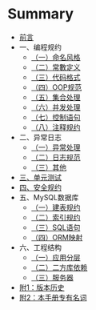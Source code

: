 # Summary

* [前言](README.md)
* 一、编程规约
  - [（一）命名风格](编程规约/命名风格.md)
  - [（二）常數定义](编程规约/常數定义.md)
  - [（三）代码格式](编程规约/代码格式.md)
  - [（四）OOP规范](编程规约/OOP规范.md)
  - [（五）集合处理](编程规约/集合处理.md)
  - [（六）并发处理](编程规约/并发处理.md)
  - [（七）控制语句](编程规约/控制语句.md)
  - [（八）注释规约](编程规约/注释规约.md)
* 二、异常日志
  - [（一）异常处理](异常日志/异常处理.md)
  - [（二）日志规范](异常日志/日志规约.md)
  - [（三）其他](异常日志/其他.md)
* [三、单元测试](单元测试.md)
* [四、安全规约](安全规约.md)
* 五、MySQL数据库
  - [（一）建表规约](MySQL数据库/建表规约.md)
  - [（二）索引规约](MySQL数据库/索引规约.md)
  - [（三）SQL语句](MySQL数据库/SQL语句.md)
  - [（四）ORM映射](MySQL数据库/ORM映射.md)
* 六、工程结构
  - [（一）应用分层](工程结构/应用分层.md)
  - [（二）二方库依赖](工程结构/二方库依赖.md)
  - [（三）服务器](工程结构/服务器.md)
* [附1：版本历史 ](版本历史.md)
* [附2：本手册专有名词 ](本手册专有名词.md)
